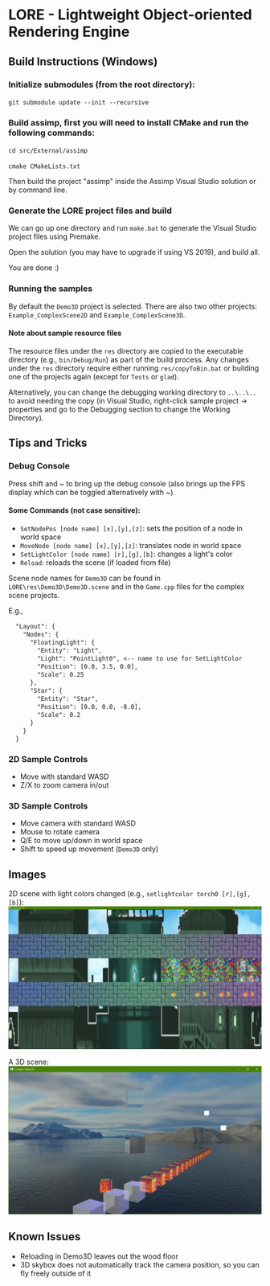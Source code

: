 # LORE - Lightweight Object-oriented Rendering Engine

## Build Instructions (Windows)

### Initialize submodules (from the root directory):

`git submodule update --init --recursive`

### Build assimp, first you will need to install CMake and run the following commands:

`cd src/External/assimp`

`cmake CMakeLists.txt`

Then build the project "assimp" inside the Assimp Visual Studio solution or by command line.

### Generate the LORE project files and build
We can go up one directory and run `make.bat` to generate the Visual Studio project files using Premake.

Open the solution (you may have to upgrade if using VS 2019), and build all.

You are done :)

### Running the samples

By default the `Demo3D` project is selected. There are also two other projects: `Example_ComplexScene2D` and `Example_ComplexScene3D`.

#### Note about sample resource files

The resource files under the `res` directory are copied to the executable directory (e.g., `bin/Debug/Run`) as part of the build process. Any changes under the `res` directory require either running `res/copyToBin.bat` or building one of the projects again (except for `Tests` or `glad`).

Alternatively, you can change the debugging working directory to `..\..\..` to avoid needing the copy (in Visual Studio, right-click sample project -> properties and go to the Debugging section to change the Working Directory).

## Tips and Tricks

### Debug Console
Press shift and ~ to bring up the debug console (also brings up the FPS display which can be toggled alternatively with ~).

#### Some Commands (not case sensitive):
- `SetNodePos [node name] [x],[y],[z]`: sets the position of a node in world space
- `MoveNode [node name] [x],[y],[z]`: translates node in world space
- `SetLightColor [node name] [r],[g],[b]`: changes a light's color
- `Reload`: reloads the scene (if loaded from file)

Scene node names for `Demo3D` can be found in `LORE\res\Demo3D\Demo3D.scene` and in the `Game.cpp` files for the complex scene projects.

E.g.,
```
  "Layout": {
    "Nodes": {
      "FloatingLight": {
        "Entity": "Light",
        "Light": "PointLight0", <-- name to use for SetLightColor
        "Position": [0.0, 3.5, 0.0],
        "Scale": 0.25
      },
      "Star": {
        "Entity": "Star",
        "Position": [0.0, 0.0, -8.0],
        "Scale": 0.2
      }
    }
  }
```

### 2D Sample Controls 
- Move with standard WASD
- Z/X to zoom camera in/out

### 3D Sample Controls
- Move camera with standard WASD
- Mouse to rotate camera
- Q/E to move up/down in world space
- Shift to speed up movement (`Demo3D` only)

## Images

2D scene with light colors changed (e.g., `setlightcolor torch0 [r],[g],[b]`):
![2D Sample](images/2Dscene.png)

A 3D scene:
![3D Sample](images/3Dscene.png)

## Known Issues
- Reloading in Demo3D leaves out the wood floor
- 3D skybox does not automatically track the camera position, so you can fly freely outside of it

